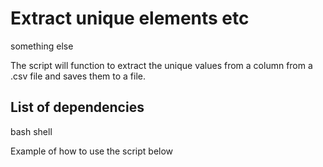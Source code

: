 # Extract unique elements etc
something else

The script will function to extract the unique values from a column from a .csv file and saves them to a file. 

## List of dependencies
bash shell

Example of how to use the script below
